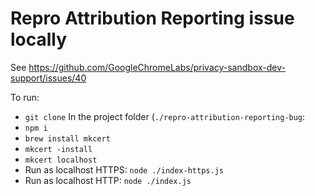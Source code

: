 # Repro Attribution Reporting issue locally

See https://github.com/GoogleChromeLabs/privacy-sandbox-dev-support/issues/40

To run:

- `git clone`
In the project folder (`./repro-attribution-reporting-bug`:
- `npm i`
- `brew install mkcert`
- `mkcert -install`
- `mkcert localhost`
- Run as localhost HTTPS: `node ./index-https.js`
- Run as localhost HTTP: `node ./index.js`
